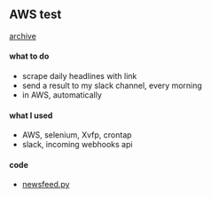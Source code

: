 ## AWS test
[archive](https://github.com/Moons08/personal-project-archive)

#### what to do
- scrape daily headlines with link
- send a result to my slack channel, every morning
- in AWS, automatically

#### what I used
- AWS, selenium, Xvfp, crontap
- slack, incoming webhooks api



#### code
- [newsfeed.py](https://github.com/Moons08/personal-project-archive/blob/master/180228_AWS_crontab/newsfeed.py)
